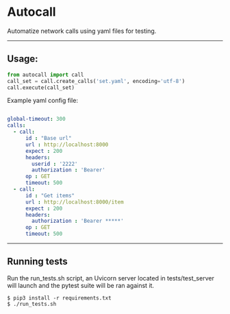 # Autocall

Automatize network calls using yaml files for testing.

---

## Usage:

```python
from autocall import call
call_set = call.create_calls('set.yaml', encoding='utf-8')
call.execute(call_set)
``````

Example yaml config file:

```yaml

global-timeout: 300
calls:
  - call:
      id : "Base url"
      url : http://localhost:8000
      expect : 200
      headers: 
        userid : '2222'
        authorization : 'Bearer'
      op : GET
      timeout: 500
  - call:
      id : "Get items"
      url : http://localhost:8000/item
      expect : 200
      headers: 
        authorization : 'Bearer *****'
      op : GET
      timeout: 500

```

---

## Running tests

Run the run_tests.sh script, an Uvicorn server located in tests/test_server will launch and the pytest suite will be ran against it.

```cli
$ pip3 install -r requirements.txt
$ ./run_tests.sh
```
